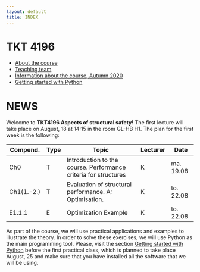 ```yaml
---
layout: default
title: INDEX
---
```


# TKT 4196

- [About the course](about)
- [Teaching team](team)
- [Information about the course, Autumn 2020](fall2020)
- [Getting started with Python](py_guide)



# NEWS
Welcome to __TKT4196 Aspects of structural safety!__ The first lecture will take place on August, 18 at 14:15 in the room GL-HB H1. The plan for the first week is the following:

| Compend. | Type |     Topic                                                 |	Lecturer |	Date       |
|----------|------|-----------------------------------------------------------|----------|-------------|
|   Ch0    |  T   |  Introduction to the course. Performance criteria for structures |         K | ma. 19.08   | 
|Ch1(1.-2.)|  T   |  Evaluation of structural performance. A: Optimisation.          |         K | to. 22.08   | 
| E1.1.1   |  E   |  Optimization Example                                            |         K | to. 22.08   | 


As part of the course, we will use practical applications and examples to illustrate the theory. In order to solve these exercises, we will use Python as the main programming tool. Please, visit the section [Getting started with Python](py_guide) before the first practical class, which is planned to take place August, 25 and make sure that you have installed all the software that we will be using.
